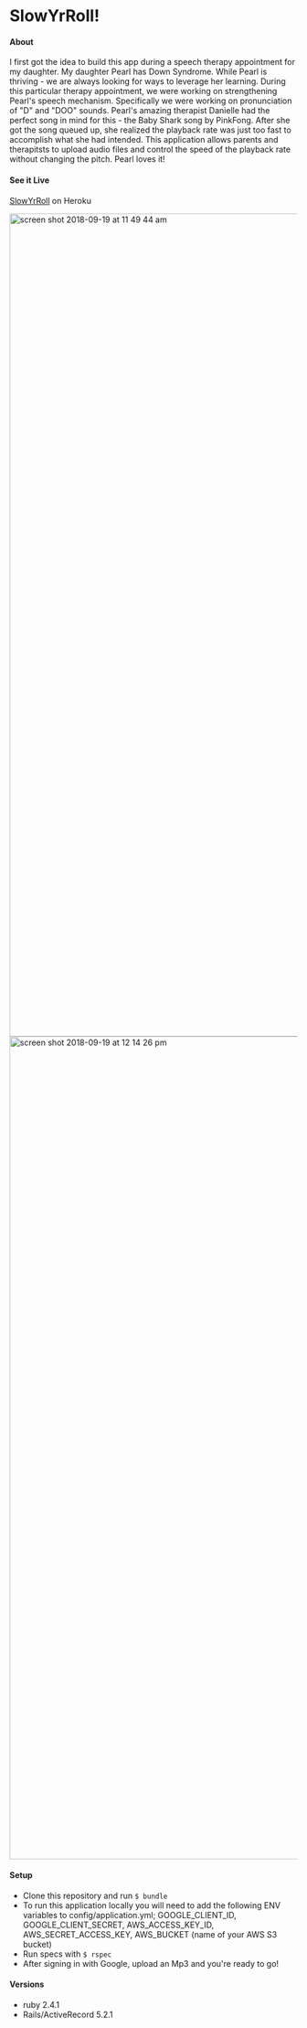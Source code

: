 # SlowYrRoll!

#### About
I first got the idea to build this app during a speech therapy appointment for my daughter. My daughter Pearl has Down Syndrome. While Pearl is thriving - we are always looking for ways to leverage her learning. During this particular therapy appointment, we were working on strengthening Pearl's speech mechanism. Specifically we were working on pronunciation of "D"
and "DOO" sounds. Pearl's amazing therapist Danielle had the perfect song in mind for this - the Baby Shark song by PinkFong. After she got the song queued up, she realized the playback rate was just too fast to accomplish what she had intended. This application allows parents and therapitsts to upload audio files and control the speed of the playback rate without changing the pitch. Pearl loves it!

#### See it Live
[SlowYrRoll](https://slow-yr-roll.herokuapp.com) on Heroku

<img width="1440" alt="screen shot 2018-09-19 at 11 49 44 am" src="https://user-images.githubusercontent.com/33355897/45772631-7b0b5a00-bc05-11e8-8679-bc87c5969592.png">

<img width="1440" alt="screen shot 2018-09-19 at 12 14 26 pm" src="https://user-images.githubusercontent.com/33355897/45772699-a55d1780-bc05-11e8-9564-221fcf31e74f.png">

#### Setup
* Clone this repository and run ``$ bundle``
* To run this application locally you will need to add the following ENV variables to config/application.yml; GOOGLE_CLIENT_ID, GOOGLE_CLIENT_SECRET, AWS_ACCESS_KEY_ID, AWS_SECRET_ACCESS_KEY, AWS_BUCKET (name of your AWS S3 bucket)
* Run specs with ``$ rspec``
* After signing in with Google, upload an Mp3 and you're ready to go!

#### Versions
* ruby 2.4.1
* Rails/ActiveRecord 5.2.1


